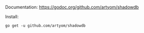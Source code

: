 Documentation: https://godoc.org/github.com/artyom/shadowdb

Install:

	go get -u github.com/artyom/shadowdb
